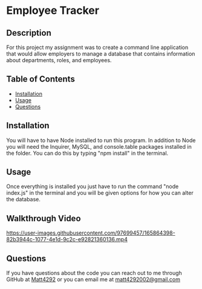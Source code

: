 # Employee Tracker
## Description
For this project my assignment was to create a command line application that would allow employers to manage a database that contains information about departments, roles, and employees.

## Table of Contents
  * [Installation](#installation)
  * [Usage](#usage)
  * [Questions](#questions)

## Installation
You will have to have Node installed to run this program. In addition to Node you will need the Inquirer, MySQL, and console.table packages installed in the folder. You can do this by typing "npm install" in the terminal.

## Usage
Once everything is installed you just have to run the command "node index.js" in the terminal and you will be given options for how you can alter the database.

## Walkthrough Video


https://user-images.githubusercontent.com/97699457/165864398-82b3944c-1077-4e1d-9c2c-e92821360136.mp4


## Questions
If you have questions about the code you can reach out to me through GitHub at [Matt4292](https://github.com/Matt4292)
or you can email me at [matt4292002@gmail.com](mailto:matt4292002@gmail.com)
